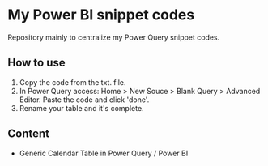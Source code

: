 # My Power BI snippet codes

Repository mainly to centralize my Power Query snippet codes.

## How to use
1) Copy the code from the txt. file.
2) In Power Query access: Home > New Souce > Blank Query > Advanced Editor. Paste the code and click 'done'.
3) Rename your table and it's complete.

## Content
* Generic Calendar Table in Power Query / Power BI